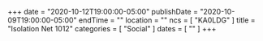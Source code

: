 +++
date = "2020-10-12T19:00:00-05:00"
publishDate = "2020-10-09T19:00:00-05:00"
endTime = ""
location = ""
ncs = [ "KA0LDG" ]
title = "Isolation Net 1012"
categories = [ "Social" ]
dates = [ "" ]
+++
